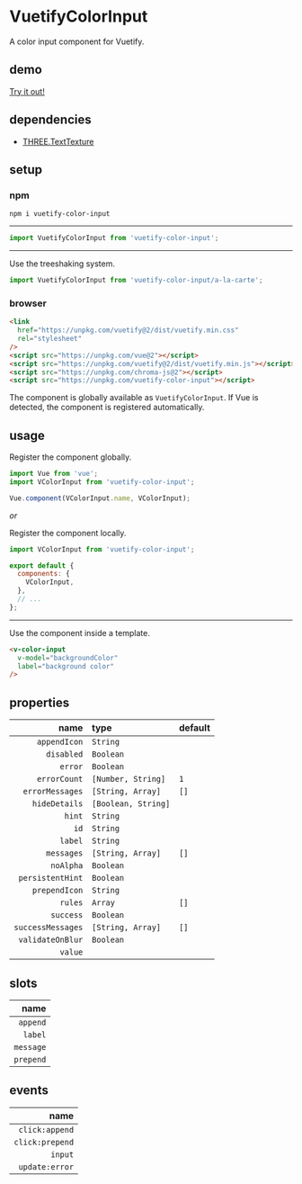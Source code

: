 # VuetifyColorInput

A color input component for Vuetify.

## demo

[Try it out!](https://seregpie.github.io/VuetifyColorInput/)

## dependencies

- [THREE.TextTexture](https://github.com/SeregPie/THREE.TextTexture)

## setup

### npm

```shell
npm i vuetify-color-input
```

---

```javascript
import VuetifyColorInput from 'vuetify-color-input';
```

---

Use the treeshaking system.

```javascript
import VuetifyColorInput from 'vuetify-color-input/a-la-carte';
```

### browser

```html
<link
  href="https://unpkg.com/vuetify@2/dist/vuetify.min.css"
  rel="stylesheet"
/>
<script src="https://unpkg.com/vue@2"></script>
<script src="https://unpkg.com/vuetify@2/dist/vuetify.min.js"></script>
<script src="https://unpkg.com/chroma-js@2"></script>
<script src="https://unpkg.com/vuetify-color-input"></script>
```

The component is globally available as `VuetifyColorInput`. If Vue is detected, the component is registered automatically.

## usage

Register the component globally.

```javascript
import Vue from 'vue';
import VColorInput from 'vuetify-color-input';

Vue.component(VColorInput.name, VColorInput);
```

*or*

Register the component locally.

```javascript
import VColorInput from 'vuetify-color-input';

export default {
  components: {
    VColorInput,
  },
  // ...
};
```

---

Use the component inside a template.

```html
<v-color-input
  v-model="backgroundColor"
  label="background color"
/>
```

## properties

| name | type | default |
| ---: | :--- | :--- |
| `appendIcon` | `String` | |
| `disabled` | `Boolean` | |
| `error` | `Boolean` | |
| `errorCount` | `[Number, String]` | `1` |
| `errorMessages` | `[String, Array]` | `[]` |
| `hideDetails` | `[Boolean, String]` | |
| `hint` | `String` | |
| `id` | `String` | |
| `label` | `String` | |
| `messages` | `[String, Array]` | `[]` |
| `noAlpha` | `Boolean` | |
| `persistentHint` | `Boolean` | |
| `prependIcon` | `String` | |
| `rules` | `Array` | `[]` |
| `success` | `Boolean` | |
| `successMessages` | `[String, Array]` | `[]` |
| `validateOnBlur` | `Boolean` | |
| `value` | | |

## slots

| name |
| ---: |
| `append` |
| `label` |
| `message` |
| `prepend` |

## events

| name |
| ---: |
| `click:append` |
| `click:prepend` |
| `input` |
| `update:error` |
